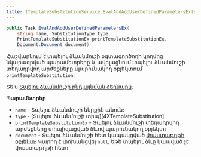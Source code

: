 ```yaml
---
title: ITemplateSubstitutionService.EvalAndAddUserDefinedParametersEx(string, SubstitutionType, PrintTemplateSubstitutionEx, Document.Document) մեթոդ
---
```


```c#
public Task EvalAndAddUserDefinedParametersEx(
    string name, SubstitutionType type,
    PrintTemplateSubstitutionEx printTemplateSubstitutionEx,
    Document.Document document)
```

Հաշվարկում է տպելու ձևանմուշի օգտագործողի կողմից նկարագրված պարամետրերը և ավելացնում տպելու ձևանմուշի տեղադրվող արժեքները պարունակող օբյեկտում՝ `printTemplateSubstitution`:

Տե՛ս [Տպելու ձևանմուշի ընդլայնման ձեռնարկ](../../../extensions/definitions/template_substitution_guide.md)։

**Պարամետրեր**

* `name` - Տպելու ձևանմուշի ներքին անուն:
* `type` - [Տպելու ձևանմուշի տիպ][4XTemplateSubstitution]:
* `printTemplateSubstitutionEx` - Տպելու ձևանմուշի տեղադրվող արժեքները տիպիզացված ձևով պարունակող օբյեկտ։
* `document` - Տպելու ձևանմուշի հետ կապակցված [փաստաթղթի օբյեկտ](../../definitions/document.md)։
  Կարող է փոխանցվել `null`, եթե տպելու ձևը կապված չէ փաստաթղթի հետ։
